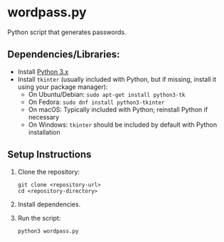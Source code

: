 # wordpass.py

Python script that generates passwords.

## Dependencies/Libraries:

- Install [Python 3.x](https://www.python.org/downloads/) <br>
- Install `tkinter` (usually included with Python, but if missing, install it using your package manager): <br>
  - On Ubuntu/Debian: `sudo apt-get install python3-tk` <br>
  - On Fedora: `sudo dnf install python3-tkinter` <br>
  - On macOS: Typically included with Python; reinstall Python if necessary <br>
  - On Windows: `tkinter` should be included by default with Python installation

## Setup Instructions

1. Clone the repository:
	```
	git clone <repository-url>
	cd <repository-directory>
	```

2. Install dependencies.

3. Run the script:
	```
	python3 wordpass.py
	```
